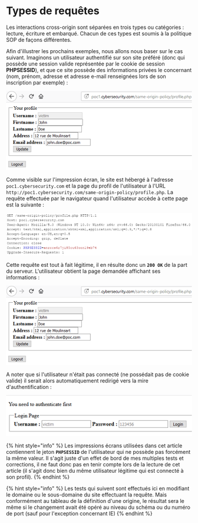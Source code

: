 # Types de requêtes

Les interactions cross-origin sont séparées en trois types ou catégories : lecture, écriture et embarqué. Chacun de ces types est soumis à la politique SOP de façons différentes.

Afin d'illustrer les prochains exemples, nous allons nous baser sur le cas suivant. Imaginons un utilisateur authentifié sur son site préféré \(donc qui possède une session valide représentée par le cookie de session **PHPSESSID**\), et que ce site possède des informations privées le concernant \(nom, prénom, adresse et adresse e-mail renseignées lors de son inscription par exemple\) :

![](../../../.gitbook/assets/2d974f5fac26466ff41173e2e7ec054e.png)

Comme visible sur l'impression écran, le site est hébergé à l'adresse `poc1.cybersecurity.com` et la page du profil de l'utilisateur à l'URL `http://poc1.cybersecurity.com/same-origin-policy/profile.php`. La requête effectuée par le navigateur quand l'utilisateur accède à cette page est la suivante :

![](../../../.gitbook/assets/46e4d334531b11123d1e0f56e9a630eb.png)

Cette requête est tout à fait légitime, il en résulte donc un **`200 OK`** de la part du serveur. L'utilisateur obtient la page demandée affichant ses informations :

![](../../../.gitbook/assets/2d974f5fac26466ff41173e2e7ec054e.png)

A noter que si l'utilisateur n'était pas connecté \(ne possédait pas de cookie valide\) il serait alors automatiquement redirigé vers la mire d'authentification :

![](../../../.gitbook/assets/89334b1b935ab131a040d86f29b433dc.png)

{% hint style="info" %}
Les impressions écrans utilisées dans cet article contiennent le jeton **`PHPSESSID`** de l'utilisateur qui ne possède pas forcément la même valeur. Il s'agit juste d'un effet de bord de mes multiples tests et corrections, il ne faut donc pas en tenir compte lors de la lecture de cet article \(il s'agit donc bien du même utilisateur légitime qui est connecté à son profil\).
{% endhint %}

{% hint style="info" %}
Les tests qui suivent sont effectués ici en modifiant le domaine ou le sous-domaine du site effectuant la requête. Mais conformément au tableau de la définition d'une origine, le résultat sera le même si le changement avait été opéré au niveau du schéma ou du numéro de port \(sauf pour l'exception concernant IE\)
{% endhint %}




